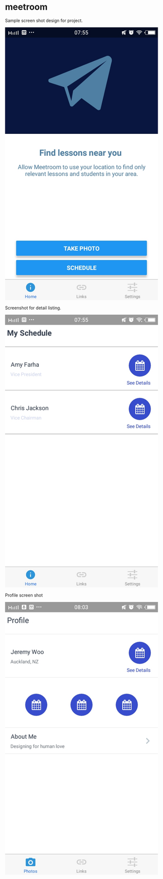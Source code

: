 # meetroom


Sample screen shot design for project. 

![alt text](https://github.com/appcoreopc/meetroom/blob/master/Screenshot_20180808_075535.jpg)

Screenshot for detail listing. 

![alt text](https://github.com/appcoreopc/meetroom/blob/master/Screenshot_20180808_075548.jpg)

Profile screen shot 

![alt text](https://github.com/appcoreopc/meetroom/blob/master/Screenshot_20180809_080338.jpg)

